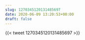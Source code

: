 ```yaml
---
slug: 1270345120131485697
date: 2020-06-09 13:20:53+00:00
draft: false
---
```


{{< tweet 1270345120131485697 >}}
